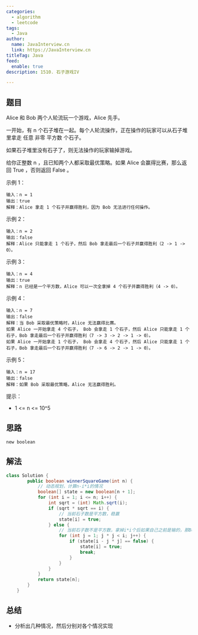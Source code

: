 ```yaml
---
categories:
  - algorithm
  - leetcode
tags:
  - Java
author: 
  name: JavaInterview.cn
  link: https://JavaInterview.cn
titleTag: Java
feed:
  enable: true
description: 1510. 石子游戏IV

---
```


## 题目

Alice 和 Bob 两个人轮流玩一个游戏，Alice 先手。

一开始，有 n 个石子堆在一起。每个人轮流操作，正在操作的玩家可以从石子堆里拿走 任意 非零 平方数 个石子。

如果石子堆里没有石子了，则无法操作的玩家输掉游戏。

给你正整数 n ，且已知两个人都采取最优策略。如果 Alice 会赢得比赛，那么返回 True ，否则返回 False 。



示例 1：

    输入：n = 1
    输出：true
    解释：Alice 拿走 1 个石子并赢得胜利，因为 Bob 无法进行任何操作。
示例 2：

    输入：n = 2
    输出：false
    解释：Alice 只能拿走 1 个石子，然后 Bob 拿走最后一个石子并赢得胜利（2 -> 1 -> 0）。
示例 3：

    输入：n = 4
    输出：true
    解释：n 已经是一个平方数，Alice 可以一次全拿掉 4 个石子并赢得胜利（4 -> 0）。
示例 4：

    输入：n = 7
    输出：false
    解释：当 Bob 采取最优策略时，Alice 无法赢得比赛。
    如果 Alice 一开始拿走 4 个石子， Bob 会拿走 1 个石子，然后 Alice 只能拿走 1 个石子，Bob 拿走最后一个石子并赢得胜利（7 -> 3 -> 2 -> 1 -> 0）。
    如果 Alice 一开始拿走 1 个石子， Bob 会拿走 4 个石子，然后 Alice 只能拿走 1 个石子，Bob 拿走最后一个石子并赢得胜利（7 -> 6 -> 2 -> 1 -> 0）。
示例 5：

    输入：n = 17
    输出：false
    解释：如果 Bob 采取最优策略，Alice 无法赢得胜利。


提示：

* 1 <= n <= 10^5

## 思路
    
    new boolean

## 解法
```java
class Solution {
        public boolean winnerSquareGame(int n) {
            // 动态规划，计算n-i*i的情况
            boolean[] state = new boolean[n + 1];
            for (int i = 1; i <= n; i++) {
                int sqrt = (int) Math.sqrt(i);
                if (sqrt * sqrt == i) {
                    // 当前石子数是平方数，稳赢
                    state[i] = true;
                } else {
                    // 当前石子数不是平方数，拿掉i*i个后如果自己之前是输的，那Bob按这个拿法肯定输，Alice就赢了
                    for (int j = 1; j * j < i; j++) {
                        if (state[i - j * j] == false) {
                            state[i] = true;
                            break;
                        }
                    }
                }
            }
            return state[n];
        }
    }

```

## 总结

- 分析出几种情况，然后分别对各个情况实现 
